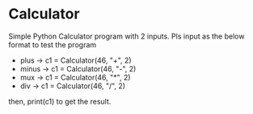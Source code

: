# Calculator

Simple Python Calculator program with 2 inputs.
Pls input as the below format to test the program

- plus -> c1 = Calculator(46, "+", 2)
- minus -> c1 = Calculator(46, "-", 2)
- mux -> c1 = Calculator(46, "*", 2)
- div -> c1 = Calculator(46, "/", 2)

then, print(c1) to get the result.
